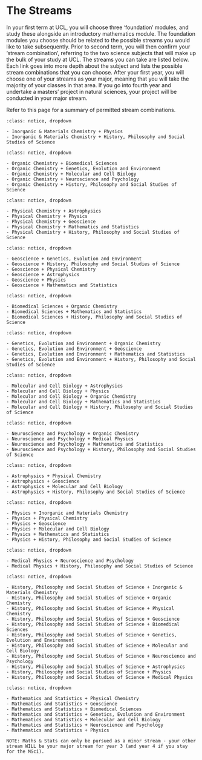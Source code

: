 # The Streams
In your first term at UCL, you will choose three ‘foundation’ modules, and study these alongside an introductory mathematics module. The foundation modules you choose should be related to the possible streams you would like to take subsequently. Prior to second term, you will then confirm your ‘stream combination’, referring to the two science subjects that will make up the bulk of your study at UCL. The streams you can take are listed below. Each link goes into more depth about the subject and lists the possible stream combinations that you can choose. After your first year, you will choose one of your streams as your major, meaning that you will take the majority of your classes in that area. If you go into fourth year and undertake a masters’ project in natural sciences, your project will be conducted in your major stream. 

Refer to this page for a summary of permitted stream combinations. 


````{admonition} Inorganic and Materials Chemistry
:class: notice, dropdown

- Inorganic & Materials Chemistry + Physics
- Inorganic & Materials Chemistry + History, Philosophy and Social Studies of Science
````


````{admonition} Organic Chemistry
:class: notice, dropdown

- Organic Chemistry + Biomedical Sciences
- Organic Chemistry + Genetics, Evolution and Environment
- Organic Chemistry + Molecular and Cell Biology
- Organic Chemistry + Neuroscience and Psychology
- Organic Chemistry + History, Philosophy and Social Studies of Science
````

````{admonition} Physical Chemistry
:class: notice, dropdown

- Physical Chemistry + Astrophysics
- Physical Chemistry + Physics
- Physical Chemistry + Geoscience
- Physical Chemistry + Mathematics and Statistics
- Physical Chemistry + History, Philosophy and Social Studies of Science
````


````{admonition} Geoscience
:class: notice, dropdown

- Geoscience + Genetics, Evolution and Environment
- Geoscience + History, Philosophy and Social Studies of Science
- Geoscience + Physical Chemistry
- Geoscience + Astrophysics
- Geoscience + Physics
- Geoscience + Mathematics and Statistics
````

````{admonition} Biomedical Sciences
:class: notice, dropdown

- Biomedical Sciences + Organic Chemistry
- Biomedical Sciences + Mathematics and Statistics
- Biomedical Sciences + History, Philosophy and Social Studies of Science
````
````{admonition} Genetics, Evolution and Environment
:class: notice, dropdown

- Genetics, Evolution and Environment + Organic Chemistry
- Genetics, Evolution and Environment + Geoscience
- Genetics, Evolution and Environment + Mathematics and Statistics
- Genetics, Evolution and Environment + History, Philosophy and Social Studies of Science
````
````{admonition} Molecular and Cell Biology
:class: notice, dropdown

- Molecular and Cell Biology + Astrophysics
- Molecular and Cell Biology + Physics
- Molecular and Cell Biology + Organic Chemistry
- Molecular and Cell Biology + Mathematics and Statistics
- Molecular and Cell Biology + History, Philosophy and Social Studies of Science
````
````{admonition} Neuroscience and Psychology
:class: notice, dropdown

- Neuroscience and Psychology + Organic Chemistry
- Neuroscience and Psychology + Medical Physics
- Neuroscience and Psychology + Mathematics and Statistics
- Neuroscience and Psychology + History, Philosophy and Social Studies of Science
````
````{admonition} Astrophysics
:class: notice, dropdown

- Astrophysics + Physical Chemistry
- Astrophysics + Geoscience
- Astrophysics + Molecular and Cell Biology
- Astrophysics + History, Philosophy and Social Studies of Science
````
````{admonition} Physics
:class: notice, dropdown

- Physics + Inorganic and Materials Chemistry
- Physics + Physical Chemistry
- Physics + Geoscience
- Physics + Molecular and Cell Biology
- Physics + Mathematics and Statistics
- Physics + History, Philosophy and Social Studies of Science
````
````{admonition} Medical Physics
:class: notice, dropdown

- Medical Physics + Neuroscience and Psychology
- Medical Physics + History, Philosophy and Social Studies of Science
````
````{admonition} History, Philosophy and Social Studies of Science 
:class: notice, dropdown

- History, Philosophy and Social Studies of Science + Inorganic & Materials Chemistry
- History, Philosophy and Social Studies of Science + Organic Chemistry
- History, Philosophy and Social Studies of Science + Physical Chemistry
- History, Philosophy and Social Studies of Science + Geoscience
- History, Philosophy and Social Studies of Science + Biomedical Sciences
- History, Philosophy and Social Studies of Science + Genetics, Evolution and Environment
- History, Philosophy and Social Studies of Science + Molecular and Cell Biology
- History, Philosophy and Social Studies of Science + Neuroscience and Psychology
- History, Philosophy and Social Studies of Science + Astrophysics
- History, Philosophy and Social Studies of Science + Physics
- History, Philosophy and Social Studies of Science + Medical Physics 
````
````{admonition} Mathematics and Statistics
:class: notice, dropdown

- Mathematics and Statistics + Physical Chemistry
- Mathematics and Statistics + Geoscience
- Mathematics and Statistics + Biomedical Sciences
- Mathematics and Statistics + Genetics, Evolution and Environment
- Mathematics and Statistics + Molecular and Cell Biology
- Mathematics and Statistics + Neuroscience and Psychology
- Mathematics and Statistics + Physics

NOTE: Maths & Stats can only be pursued as a minor stream - your other stream WILL be your major stream for year 3 (and year 4 if you stay for the MSci).

````